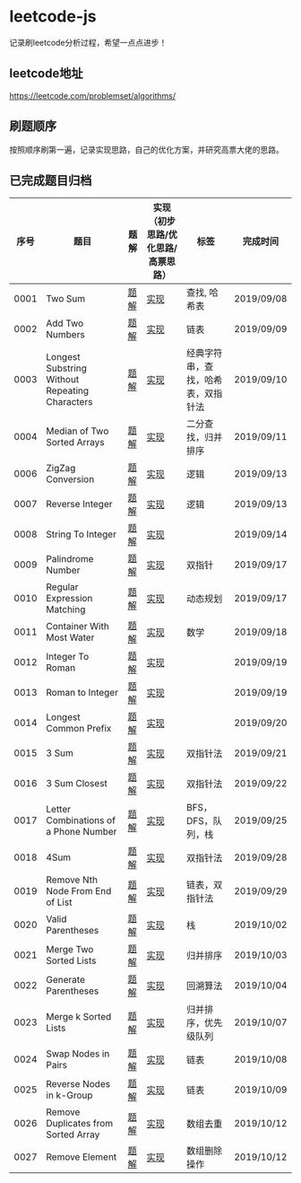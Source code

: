 # leetcode-js
记录刷leetcode分析过程，希望一点点进步！
## leetcode地址
https://leetcode.com/problemset/algorithms/

## 刷题顺序
按照顺序刷第一遍，记录实现思路，自己的优化方案，并研究高票大佬的思路。

## 已完成题目归档
序号 | 题目 | 题解 | 实现（初步思路/优化思路/高票思路） | 标签 | 完成时间
-|-|-|-|-|-
0001 | Two Sum | [题解](https://gitee.com/ccharlotte/leetcode-js/blob/master/analysis/0001TwoSum.md) | [实现](https://gitee.com/ccharlotte/leetcode-js/blob/master/src/0001TwoSum.js) | 查找, 哈希表 | 2019/09/08
0002 | Add Two Numbers | [题解](https://gitee.com/ccharlotte/leetcode-js/blob/master/analysis/0002AddTwoNumbers.md) | [实现](https://gitee.com/ccharlotte/leetcode-js/blob/master/src/0002AddTwoNumbers.js) | 链表 | 2019/09/09   
0003 |  Longest Substring Without Repeating Characters | [题解](https://gitee.com/ccharlotte/leetcode-js/blob/master/analysis/0003LongestSubString.md) | [实现](https://gitee.com/ccharlotte/leetcode-js/blob/master/src/0003LongestSubString.js) | 经典字符串，查找，哈希表，双指针法 | 2019/09/10
0004 | Median of Two Sorted Arrays | [题解](https://gitee.com/ccharlotte/leetcode-js/blob/master/analysis/0004MedianofTwoSortedArray.md) | [实现](https://gitee.com/ccharlotte/leetcode-js/blob/master/src/0004MedianofTwoSortedArray.js) | 二分查找，归并排序 | 2019/09/11
0006 | ZigZag Conversion | [题解](https://gitee.com/ccharlotte/leetcode-js/blob/master/analysis/0006ZigZagConversion.md) | [实现](https://gitee.com/ccharlotte/leetcode-js/blob/master/src/0006ZigZagConversion.js) | 逻辑 | 2019/09/13
0007 | Reverse Integer | [题解](https://gitee.com/ccharlotte/leetcode-js/blob/master/analysis/0007ReverseInteger.md) | [实现](https://gitee.com/ccharlotte/leetcode-js/blob/master/src/0007ReverseInteger.js) | 逻辑 | 2019/09/13
0008 | String To Integer| [题解](https://gitee.com/ccharlotte/leetcode-js/blob/master/analysis/0008StringToInteger.md) | [实现](https://gitee.com/ccharlotte/leetcode-js/blob/master/src/0008StringToInteger.js) | | 2019/09/14
0009 | Palindrome Number | [题解](https://gitee.com/ccharlotte/leetcode-js/blob/master/analysis/0009PalindromeNumber.md) | [实现](https://gitee.com/ccharlotte/leetcode-js/blob/master/src/0009PalindromeNumber.js) | 双指针 | 2019/09/17
0010 | Regular Expression Matching | [题解](https://gitee.com/ccharlotte/leetcode-js/blob/master/analysis/0010RegularExpressionMatching.md) | [实现](https://gitee.com/ccharlotte/leetcode-js/blob/master/src/0010RegularExpressionMatching.js) | 动态规划 | 2019/09/17
0011 | Container With Most Water | [题解](https://gitee.com/ccharlotte/leetcode-js/blob/master/analysis/0011ContainerWithMostWater.md) | [实现](https://gitee.com/ccharlotte/leetcode-js/blob/master/src/0011ContainerWithMostWater.js) | 数学 | 2019/09/18
0012 | Integer To Roman | [题解](https://gitee.com/ccharlotte/leetcode-js/blob/master/analysis/0012IntegerToRoman.md) | [实现](https://gitee.com/ccharlotte/leetcode-js/blob/master/src/0012IntegerToRoman.js) | | 2019/09/19
0013 | Roman to Integer | [题解](https://gitee.com/ccharlotte/leetcode-js/blob/master/analysis/0013RomanToInteger.md) | [实现](https://gitee.com/ccharlotte/leetcode-js/blob/master/src/0013RomanToInteger.js) | | 2019/09/19
0014 | Longest Common Prefix | [题解](https://gitee.com/ccharlotte/leetcode-js/blob/master/analysis/0014LongestCommonPrefix.md) | [实现](https://gitee.com/ccharlotte/leetcode-js/blob/master/src/0014LongestCommonPrefix.js) | | 2019/09/20
0015 | 3 Sum | [题解](https://gitee.com/ccharlotte/leetcode-js/blob/master/analysis/0015ThreeSum.md) | [实现](https://gitee.com/ccharlotte/leetcode-js/blob/master/src/0015ThreeSum.js) | 双指针法 | 2019/09/21
0016 | 3 Sum Closest | [题解](https://gitee.com/ccharlotte/leetcode-js/blob/master/analysis/0016ThreeSumClosest.md) | [实现](https://gitee.com/ccharlotte/leetcode-js/blob/master/src/0016ThreeSumClosest.js) | 双指针法 | 2019/09/22
0017 | Letter Combinations of a Phone Number | [题解](https://gitee.com/ccharlotte/leetcode-js/blob/master/analysis/0017LetterCombinationsOfPhoneNumber.md) | [实现](https://gitee.com/ccharlotte/leetcode-js/blob/master/src/0017LetterCombinationsOfPhoneNumber.js) | BFS，DFS，队列，栈 | 2019/09/25
0018 | 4Sum | [题解](https://gitee.com/ccharlotte/leetcode-js/blob/master/analysis/0018FourSum.md) | [实现](https://gitee.com/ccharlotte/leetcode-js/blob/master/src/0018FourSum.js) | 双指针法 | 2019/09/28
0019 | Remove Nth Node From End of List | [题解](https://gitee.com/ccharlotte/leetcode-js/blob/master/analysis/0019RemoveNthNodeFromEndOfList.md) | [实现](https://gitee.com/ccharlotte/leetcode-js/blob/master/src/0019RemoveNthNodeFromEndOfList.js) | 链表，双指针法 | 2019/09/29
0020 | Valid Parentheses | [题解](https://gitee.com/ccharlotte/leetcode-js/blob/master/analysis/0020ValidParentheses.md) | [实现](https://gitee.com/ccharlotte/leetcode-js/blob/master/src/0020ValidParentheses.js) | 栈 | 2019/10/02
0021 | Merge Two Sorted Lists | [题解](https://gitee.com/ccharlotte/leetcode-js/blob/master/analysis/0021MergeTwoSortedLists.md) | [实现](https://gitee.com/ccharlotte/leetcode-js/blob/master/src/0021MergeTwoSortedLists.js) | 归并排序 | 2019/10/03
0022 | Generate Parentheses | [题解](https://gitee.com/ccharlotte/leetcode-js/blob/master/analysis/0022GenerateParentheses.md) | [实现](https://gitee.com/ccharlotte/leetcode-js/blob/master/src/0022GenerateParentheses.js) | 回溯算法 | 2019/10/04
0023 | Merge k Sorted Lists | [题解](https://gitee.com/ccharlotte/leetcode-js/blob/master/analysis/0023MergeKSortedLists.md) | [实现](https://gitee.com/ccharlotte/leetcode-js/blob/master/src/0023MergeKSortedLists.js) | 归并排序，优先级队列 | 2019/10/07
0024 | Swap Nodes in Pairs | [题解](https://gitee.com/ccharlotte/leetcode-js/blob/master/analysis/0024SwapNodesInPairs.md) | [实现](https://gitee.com/ccharlotte/leetcode-js/blob/master/src/0024SwapNodesInPairs.js) | 链表 | 2019/10/08
0025 | Reverse Nodes in k-Group | [题解](https://gitee.com/ccharlotte/leetcode-js/blob/master/analysis/0025ReverseNodesInKGroup.md) | [实现](https://gitee.com/ccharlotte/leetcode-js/blob/master/src/0025ReverseNodesInKGroup.js) | 链表 | 2019/10/09
0026 | Remove Duplicates from Sorted Array | [题解](https://gitee.com/ccharlotte/leetcode-js/blob/master/analysis/0026RemoveDuplicatesFromSortedArray.md) | [实现](https://gitee.com/ccharlotte/leetcode-js/blob/master/src/0026RemoveDuplicatesFromSortedArray.js) | 数组去重 | 2019/10/12
0027 | Remove Element | [题解](https://gitee.com/ccharlotte/leetcode-js/blob/master/analysis/0027RemoveElement.md) | [实现](https://gitee.com/ccharlotte/leetcode-js/blob/master/src/0027RemoveElement.js) | 数组删除操作 | 2019/10/12